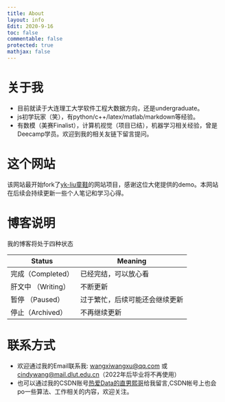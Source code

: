 ```yaml
---
title: About
layout: info
Edit: 2020-9-16
toc: false
commentable: false
protected: true
mathjax: false
---
```


# 关于我
- 目前就读于大连理工大学软件工程大数据方向，还是undergraduate。
- js初学玩家（笑），有python/c++/latex/matlab/markdown等经验。
- 有数模（美赛Finalist），计算机视觉（项目已结），机器学习相关经验，曾是Deecamp学员。欢迎到我的相关友链下留言提问。


# 这个网站
该网站最开始fork了[yk-liu童鞋](https://github.com/yk-liu/yk-liu.github.io)的网站项目，感谢这位大佬提供的demo。本网站在后续会持续更新一些个人笔记和学习心得。

# 博客说明

我的博客将处于四种状态

| Status    | Meaning                                                      |
| --------- | ------------------------------------------------------------ |
| 完成（Completed） | 已经完结，可以放心看 |
| 肝文中 （Writing）  | 不断更新                         |
| 暂停  （Paused） | 过于繁忙，后续可能还会继续更新 |
|  停止（Archived） | 不再继续更新 |

# 联系方式

- 欢迎通过我的Email联系我: wangxiwangxu@qq.com 或 cindywang@mail.dlut.edu.cn（2022年后毕业将不再使用）
- 也可以通过我的CSDN账号[热爱Data的直男熙哥](https://blog.csdn.net/Cindy_00)给我留言,CSDN帐号上也会po一些算法、工作相关的内容，欢迎关注。
